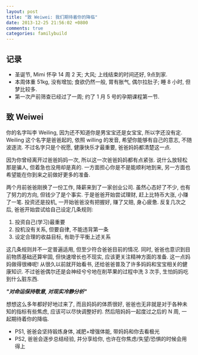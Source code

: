 ```yaml
---
layout: post
title: "致 Weiwei: 我们期待着你的降临"
date: 2013-12-25 21:56:02 +0800
comments: true
categories: familybuild
---
```

## 记录
* 圣诞节, Mimi 怀孕 14 周 2 天; 大风; 上线结束的时间还好, 9点到家.
* 本周体重 51kg, 没有增加; 食欲仍然一般, 胃有胀气, 偶尔拉肚子; 睡 8 小时, 但梦比较多.
* 第一次产前筛查已经过了一周; 约了 1 月 5 号的孕期课程第一节.

## 致 Weiwei

你的名字叫李 Weiling, 因为还不知道你是男宝宝还是女宝宝, 所以字还没有定. Weiling 这个名字是爸爸起的, 依照 willing 的发音, 希望你能够有自己的意志, 不随波逐流. 不过名字只是个祝愿, 健康快乐才最重要, 爸爸妈妈都清楚这一点.

因为你曾经离开过爸爸妈妈一次, 所以这一次爸爸妈妈都有点紧张. 说什么放轻松那是骗人, 但着急也没用却是真的. 一方面担心你是不是能顺利地到来, 另一方面也希望能在你到来之前做好更多的准备.

两个月前爸爸刚换了一份工作, 降薪来到了一家创业公司. 虽然心态好了不少, 也有了努力的方向, 但钱少了是个事实. 于是爸爸开始尝试理财, 赶上比特币大涨, 小赚了一笔. 投资还是投机, 一开始爸爸没有把握好, 赚了又赔, 身心疲惫. 反复几次之后, 爸爸开始尝试给自己设定几条规则:

1. 投资自己(学习)最重要
2. 投机没有关系, 但要自律, 不能违背第一条
3. 设定合理的收益目标, 有助于平衡上述关系

这几条规则并不一定普遍适用, 但至少符合爸爸目前的情况. 同时, 爸爸也意识到目前物质基础还算牢固, 但快速增长也不现实, 应该更关注精神方面的准备. 这一点妈妈做得很棒呢! 从很久以前就开始看书, 还给爸爸普及了许多妈妈和宝宝相关的健康知识. 不过爸爸偶尔还是会神经兮兮地在削苹果的过程中洗 3 次手, 生怕妈妈吃到什么脏东西.

***"对命运保持敬意, 对现实冷静分析"***

想想这么多年都好好地过来了, 而且妈妈的体质很好, 爸爸也无非就是对于各种未知的指标有些焦虑, 应该可以尽快调整好的. 然后陪妈妈一起度过之后的 N 周, 一起期待着你的降临.

* PS1, 爸爸会坚持锻炼身体, 减肥+增强体能, 带妈妈和你去看极光
* PS2, 爸爸会逐步总结经验, 并分享给你, 也许在你焦虑/失望/恐惧的时候会用得上
